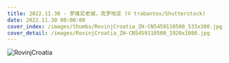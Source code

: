 ```yaml
---
title: 2022.11.30 - 罗维尼老城，克罗地亚 (© trabantos/Shutterstock)
date: 2022.11.30 00:00:00
cover_index: /images/thumbs/RovinjCroatia_ZH-CN5459110500_533x300.jpg
cover_detail: /images/RovinjCroatia_ZH-CN5459110500_1920x1080.jpg
---
```


![RovinjCroatia](/images/RovinjCroatia_ZH-CN5459110500_1920x1080.jpg)
